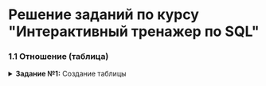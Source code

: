 # Решение заданий по курсу "Интерактивный тренажер по SQL"

### 1.1 Отношение (таблица)
<details>
<summary><b>Задание №1:</b> Создание таблицы</summary>
  
  ```mysql
SELECT name
FROM passenger
```

</details>
